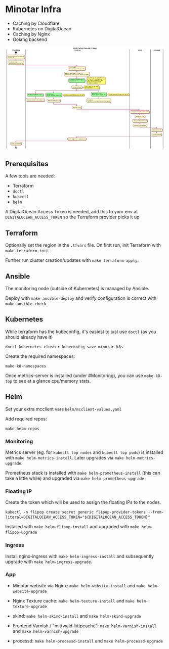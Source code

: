 # Minotar Infra

* Caching by Cloudflare
* Kubernetes on DigitalOcean
* Caching by Nginx
* Golang backend

<img src="./docs/Prod.png" width="600">

## Prerequisites

A few tools are needed:
* Terraform
* `doctl`
* `kubectl`
* `helm`

A DigitalOcean Access Token is needed, add this to your env at `DIGITALOCEAN_ACCESS_TOKEN` so the Terraform provider picks it up

## Terraform

Optionally set the region in the `.tfvars` file. On first run, init Terraform with `make terraform-init`.

Further run cluster creation/updates with `make terraform-apply`.

## Ansible

The monitoring node (outside of Kubernetes) is managed by Ansible.

Deploy with `make ansible-deploy` and verify configuration is correct with `make ansible-check`

## Kubernetes

While terraform has the kubeconfig, it's easiest to just use `doctl` (as you should already have it)

```
doctl kubernetes cluster kubeconfig save minotar-k8s
```

Create the required namespaces:
```
make k8-namespaces
```

Once metrics-server is installed (under #Monitoring), you can use `make k8-top` to see at a glance cpu/memory stats.


## Helm

Set your extra mcclient vars `helm/mcclient-values.yaml`


Add required repos:
```
make helm-repos
```

### Monitoring

Metrics server (eg. for `kubectl top nodes` and `kubectl top pods`) is installed with `make helm-metrics-install`. Later upgrades via `make helm-metrics-upgrade`.

Prometheus stack is installed with `make helm-prometheus-install` (this can take a little while) and upgraded via `make helm-prometheus-upgrade`

### Floating IP

Create the token which will be used to assign the floating IPs to the nodes.
```
kubectl -n flipop create secret generic flipop-provider-tokens --from-literal=DIGITALOCEAN_ACCESS_TOKEN="${DIGITALOCEAN_ACCESS_TOKEN}"
```

Installed with `make helm-flipop-install` and upgraded with `make helm-flipop-upgrade`

### Ingress

Install nginx-ingress with `make helm-ingress-install` and subsequently upgrade with `make helm-ingress-upgrade`.

### App

* Minotar website via Nginx: `make helm-website-install` and `make helm-website-upgrade`

* Nginx Texture cache: `make helm-texture-install` and `make helm-texture-upgrade`

* skind: `make helm-skind-install` and `make helm-skind-upgrade`

* Frontend Varnish / "mittwald-httpcache": `make helm-varnish-install` and `make helm-varnish-upgrade`


* processd: `make helm-processd-install` and `make helm-processd-upgrade`

